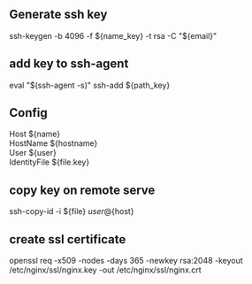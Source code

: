 ## Generate ssh key
ssh-keygen -b 4096 -f ${name_key} -t rsa -C "${email}"  

## add key to ssh-agent
eval "$(ssh-agent -s)" 
ssh-add ${path_key} 

## Config
Host ${name}  
  HostName ${hostname}  
  User ${user}  
  IdentityFile ${file.key}  

## copy key on remote serve
ssh-copy-id -i ${file} ${user}@${host}  

## create ssl certificate
openssl req -x509 -nodes -days 365 -newkey rsa:2048 -keyout /etc/nginx/ssl/nginx.key -out /etc/nginx/ssl/nginx.crt  
